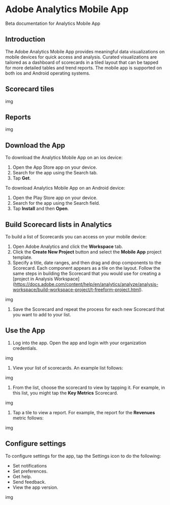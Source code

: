 # Adobe Analytics Mobile App

Beta documentation for Analytics Mobile App

## Introduction

The Adobe Analytics Mobile App provides meaningful data visualizations on mobile devices for quick access and analysis. Curated visualizations are tailored as a dashboard of scorecards in a tiled layout that can be tapped for more detailed tables and trend reports. The mobile app is supported on both ios and Android operating systems.

## Scorecard tiles

img

## Reports

img

## Download the App

To download the Analytics Mobile App on an ios device:
1. Open the App Store app on your device.
1. Search for the app using the Search tab.
1. Tap **Get**.

To download Analytics Mobile App on an Android device:

1. Open the Play Store app on your device.
1. Search for the app using the Search field.
1. Tap **Install** and then **Open**.

## Build Scorecard lists in Analytics

To build a list of Scorecards you can access on your mobile device:

1. Open Adobe Analytics and click the **Workspace** tab.
1. Click the **Create New Project** button and select the **Mobile App** project template.
1. Specify a title, date ranges, and then drag and drop components to the Scorecard. Each component appears as a tile on the layout. Follow the same steps in building the Scorecard that you would use for creating a [project in Analysis Workspace] (https://docs.adobe.com/content/help/en/analytics/analyze/analysis-workspace/build-workspace-project/t-freeform-project.html).

img

1. Save the Scorecard and repeat the process for each new Scorecard that you want to add to your list.


## Use the App

1. Log into the app. Open the app and login with your organization credentials. 

img

1. View your list of scorecards. An example list follows:

img

1. From the list, choose the scorecard to view by tapping it. For example, in this list, you might tap the **Key Metrics** Scorecard.

img

1. Tap a tile to view a report. For example, the report for the **Revenues** metric follows:

img


## Configure settings

To configure settings for the app, tap the Settings icon to do the following: 

* Set notifications
* Set preferences.
* Get help.
* Send feedback.
* View the app version.

img














